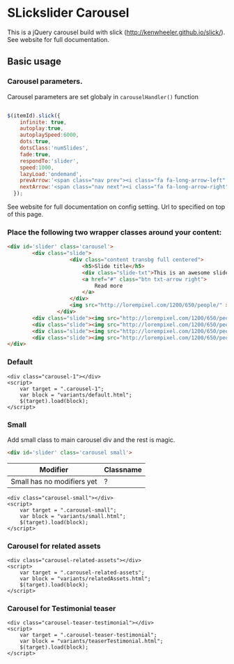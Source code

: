 # SLickslider Carousel

This is a jQuery carousel build with slick (<http://kenwheeler.github.io/slick/>). See website for full documentation.

## Basic usage

### Carousel parameters.
Carousel parameters are set globaly in `carouselHandler()` function
```js

$(itemId).slick({
    infinite: true,
    autoplay:true,
    autoplaySpeed:6000,
    dots:true,
    dotsClass:'numSlides',
    fade:true,
    respondTo:'slider',
    speed:1000,
    lazyLoad:'ondemand',
    prevArrow:'<span class="nav prev"><i class="fa fa-long-arrow-left" aria-hidden="true"></i></span>',
    nextArrow:'<span class="nav next"><i class="fa fa-long-arrow-right" aria-hidden="true"></i></span>'
  });

```
See website for full documentation on config setting. Url to specified on top of this page.

### Place the following two wrapper classes around your content:

```html
<div id='slider' class='carousel'>
        <div class="slide">
					<div class="content transbg full centered">
						<h5>Slide title</h5>
						<div class="slide-txt">This is an awesome slideshow</div>
						<a href="#" class="btn txt-arrow right">
							Read more
						</a>
					</div>
					<img src="http://lorempixel.com/1200/650/people/" >
				</div>
        <div class="slide"><img src="http://lorempixel.com/1200/650/people/"></div>
        <div class="slide"><img src="http://lorempixel.com/1200/650/people/"></div>
        <div class="slide"><img src="http://lorempixel.com/1200/650/people/"></div>
        <div class="slide"><img src="http://lorempixel.com/1200/650/people/"></div>
</div>
```
<!-- ### Use classes on content div to apply "modifiers"

| Modifier  | Classname  |
|---|---|
| Position content in top left corner  | top-left  |
| Position content in top right corner  | top-right  |
| Position content in bottom right corner | bottom-right  |
| Position content in bottom left corner  | bottom-left  |
| Add transparent background to content div  | transbg  |
| full width transparent background bottom with centered text  | transbg full centered  | -->

### Default
```example
<div class="carousel-1"></div>
<script>
	var target = ".carousel-1";
	var block = "variants/default.html";
	$(target).load(block);
</script>
```

### Small

Add small class to main carousel div and the rest is magic.
```html
<div id='slider' class='carousel small'>
```

| Modifier  | Classname  |
|---|---|
| Small has no modifiers yet | ? |

```example
<div class="carousel-small"></div>
<script>
	var target = ".carousel-small";
	var block = "variants/small.html";
	$(target).load(block);
</script>
```


### Carousel for related assets

```example
<div class="carousel-related-assets"></div>
<script>
	var target = ".carousel-related-assets";
	var block = "variants/relatedAssets.html";
	$(target).load(block);
</script>
```


### Carousel for Testimonial teaser

```example
<div class="carousel-teaser-testimonial"></div>
<script>
	var target = ".carousel-teaser-testimonial";
	var block = "variants/teaserTestimonial.html";
	$(target).load(block);
</script>
```
